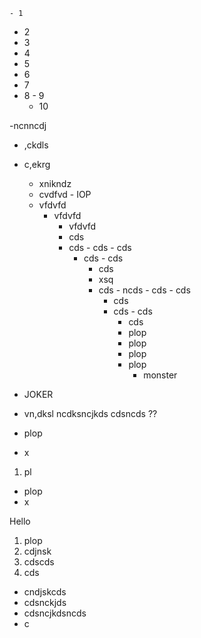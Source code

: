     - 1
   - 2
  - 3
 - 4
- 5
 - 6
  - 7
   - 8
    - 9
     - 10



  -ncnncdj
   - ,ckdls
   - c,ekrg
       - xnikndz 
       - cvdfvd
                                 -  IOP
       - vfdvfd
            - vfdvfd
               - vfdvfd
                -  cds
                -  cds
                  -   cds
                  -   cds
                    -   cds
                       -    cds
                         -    cds
                           -    xsq
                           -    cds
                             -     ncds
                             - cds
                               -  cds
                                 -  cds
                                   -  cds
                                     -  cds
                                      -  cds
                                        - plop
                                        - plop
                                        - plop
                                        - plop
                                            - monster
  - JOKER
  - vn,dksl
    ncdksncjkds
    cdsncds ??


  - plop
  - x
  1. pl
  - plop
  - x 
  
Hello

  1. plop
  2. cdjnsk
  3. cdscds
  4. cds
  - cndjskcds
  - cdsnckjds
  - cdsncjkdsncds
  - c

